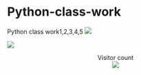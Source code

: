 # Python-class-work
Python class work1,2,3,4,5
![](https://media0.giphy.com/media/3otPorWLQJq5GmHRtu/giphy.gif)

<a href=#><img src="contributions.svg"></a>

<p align="center"> 
  Visitor count<br>
  <img src="https://profile-counter.glitch.me/shrutambhoirr/count.svg" />
</p>
